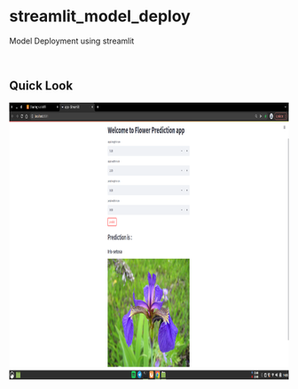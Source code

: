 # streamlit_model_deploy
Model Deployment using streamlit

<br>
<h2>Quick Look</h2>
<img src="model_deploy.png" height=500 width=889/>

